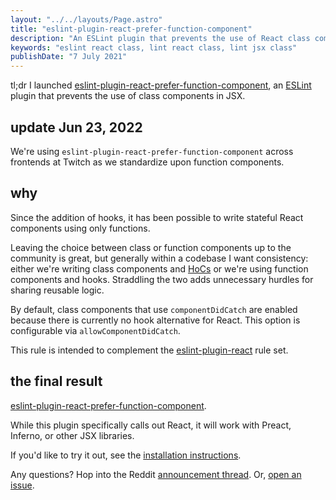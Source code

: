 ```yaml
---
layout: "../../layouts/Page.astro"
title: "eslint-plugin-react-prefer-function-component"
description: "An ESLint plugin that prevents the use of React class components."
keywords: "eslint react class, lint react class, lint jsx class"
publishDate: "7 July 2021"
---
```


tl;dr I launched [eslint-plugin-react-prefer-function-component](https://www.npmjs.com/package/eslint-plugin-react-prefer-function-component), an [ESLint](https://github.com/eslint/eslint) plugin that prevents the use of class components in JSX.

## update Jun 23, 2022

We're using `eslint-plugin-react-prefer-function-component` across frontends at Twitch as we standardize upon function components.

## why

Since the addition of hooks, it has been possible to write stateful React components
using only functions.

Leaving the choice between class or function components up to the community is great, but generally within a codebase I want consistency: either we're writing class components and [HoCs](https://reactjs.org/docs/higher-order-components.html) or we're using function components and hooks. Straddling the two adds unnecessary hurdles for sharing reusable logic.

By default, class components that use `componentDidCatch` are enabled because there is currently no hook alternative for React. This option is configurable via `allowComponentDidCatch`.

This rule is intended to complement the [eslint-plugin-react](https://github.com/yannickcr/eslint-plugin-react) rule set.

## the final result

[eslint-plugin-react-prefer-function-component](https://github.com/tatethurston/eslint-plugin-react-prefer-function-component).

While this plugin specifically calls out React, it will work with Preact, Inferno, or other JSX libraries.

If you'd like to try it out, see the [installation instructions](https://github.com/tatethurston/eslint-plugin-react-prefer-function-component#installation--usage-).

Any questions? Hop into the Reddit [announcement thread](https://www.reddit.com/r/reactjs/comments/mrtn9l/an_eslint_lint_rule_to_prevent_the_use_of_class/). Or, [open an issue](https://github.com/tatethurston/eslint-plugin-react-prefer-function-component/issues/new).
